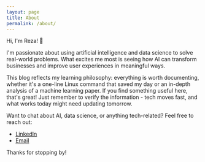 ```yaml
---
layout: page
title: About
permalink: /about/
---
```


Hi, I'm Reza! 👋

I'm passionate about using artificial intelligence and data science to solve real-world problems. What excites me most is seeing how AI can transform businesses and improve user experiences in meaningful ways.

This blog reflects my learning philosophy: everything is worth documenting, whether it's a one-line Linux command that saved my day or an in-depth analysis of a machine learning paper. If you find something useful here, that's great! Just remember to verify the information - tech moves fast, and what works today might need updating tomorrow.

Want to chat about AI, data science, or anything tech-related? Feel free to reach out:

- [LinkedIn](https://www.linkedin.com/in/reza-sugiarto/)
- [Email](mailto:reza16.sugiarto@gmail.com)

Thanks for stopping by!
